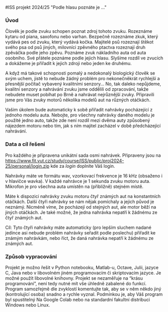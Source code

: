 #ISS projekt 2024/25 "Podle hlasu poznáte je ..."
### Úvod
Člověk je podle zvuku schopen poznat zdroj tohoto zvuku. Rozeznáme kytaru od piana, saxofonu nebo varhan. Bezpečně rozeznáme zkuk, který vydává pes od zvuku, který vydává kočka. Majitelé psů rozeznají štěkot svého psa od psů jiných, milovníci zpěvného ptactva rozeznají druh zpěváčka podle jeho zpěvu. Poznáme zvuk nákladního auta od auta osobního. Své přátele poznáme podle jejich hlasu. Slyšíme rozdíl ve zvucích a dokážeme je přiřadit k jejich zdroji nebo jeden ke druhému.

A když má takové schopnosti pomalý a nedokonalý biologický člověk se svým uchem, jistě to nebude žádný problém pro nekonečněkrát rychlejší a přesnější počítač vybavený kvalitními senzory... No, tak daleko nepůjdeme, kvalitní senzory a nahrávání zvuku jsme oddělili od zpracování, takže nebudete muset pobíhat po Brně a nahrávat nejrůznější zvuky. Připravili jsme pro Vás zvuky motorů několika modelů aut na různých otáčkách.    

Vašim úkolem bude automaticky k sobě přiřadit nahrávky pocházející z jednoho modelu auta. Nebojte, pro všechny nahrávky daného modelu je použité jedno auto, takže zde není rozdíl mezi dvěma auty způsobený nájezdem motoru nebo tím, jak s ním majitel zacházel v době předcházející nahrávání.

### Data a cíl řešení
Pro každého je připravena unikátní sada osmi nahrávek. Připraveny jsou na https://www.fit.vut.cz/study/course/ISS/public/proj2024-25/personal/login.zip
kde za *login* doplníte Váš login.

Nahrávky máte ve formátu wav, vzorkovací frekvence je 16 kHz (obsaženo i v hlavičce wavka). V každé nahrávce je 1 sekunda zvuku motoru auta. Mikrofon je pro všechna auta umístěn na (přibližně) stejném místě.

Máte k dispozici nahrávky zvuku motoru čtyř známých aut na konstantních otáčkách. Další čtyři nahrávky se nám nějak pomíchaly a jejich původ je neznámý. Nicméně víme, že pocházejí od stejných aut, ale motor běží na jiných otáčkách. Je také možné, že jedna nahrávka nepatří k žádnému ze čtyř známých aut.

Cíl: Tyto čtyři nahrávky máte automaticky (pro lepším sluchem nadané jedince asi nebude problém nahrávky seřadit podle poslechu) přiřadit ke známým nahrávkám, nebo říct, že daná nahrávka nepatří k žádnému ze známých aut.

### Způsob vypracování
Projekt je možno řešit v Python notebooku, Matlab-u, Octave, Julii, jazyce C, Java nebo v libovolném jiném programovacím či skriptovacím jazyce. Je možné použít libovolné knihovny. Projekt se nezaměřuje na “krásu programování”, není tedy nutné mít vše úhledně zabalené do funkcí. Program samozřejmě dle zvyklostí komentujte tak, aby se v něm někdo jiný (kontrolující osoba) snadno a rychle vyznal. Podmínkou je, aby Váš program byl spustitelný Na Google Colab nebo na standardní fakultní distribuci Windows nebo Linux.
